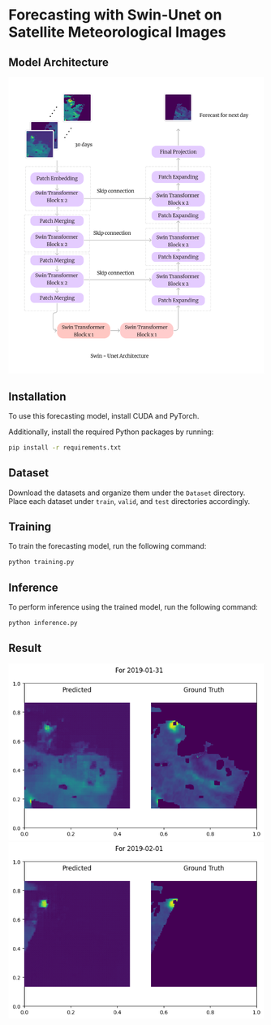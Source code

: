 # Forecasting with Swin-Unet on Satellite Meteorological Images

## Model Architecture
![Model Architecture](swin-unet.png)

## Installation
To use this forecasting model, install CUDA and PyTorch. 

Additionally, install the required Python packages by running:

```bash
pip install -r requirements.txt
```

## Dataset
Download the datasets and organize them under the `Dataset` directory. Place each dataset under `train`, `valid`, and `test` directories accordingly.

## Training
To train the forecasting model, run the following command:
```bash
python training.py
```

## Inference
To perform inference using the trained model, run the following command:
```bash
python inference.py
```

## Result
![Result](output/output.png)
![Result](output/output1.png)